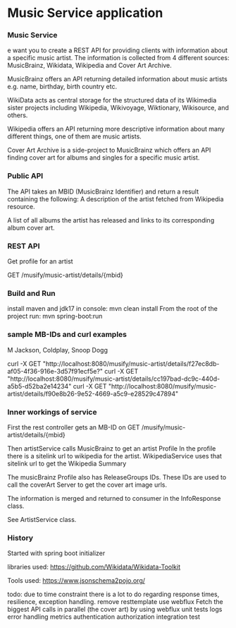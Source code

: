 # Music Service application

### Music Service 

e want you to create a REST API for providing clients with information about a specific music artist. The information is collected from 4 different  sources: MusicBrainz, Wikidata, Wikipedia and Cover Art Archive.


MusicBrainz offers an API returning detailed information about music artists e.g. name, birthday, birth country etc.


WikiData acts as central storage for the structured data of its Wikimedia sister projects including Wikipedia, Wikivoyage, Wiktionary, Wikisource,  and others.


Wikipedia offers an API returning more descriptive information about many different things, one of them are music artists.


Cover Art Archive is a side-project to MusicBrainz which offers an API finding cover art for albums and singles for a specific music artist.


### Public API

The API takes an MBID (MusicBrainz Identifier) and return a result containing the following:
A description of the artist fetched from Wikipedia resource.

A list of all albums the artist has released and links to its corresponding album cover art. 


###  REST API
Get profile for an artist

GET /musify/music-artist/details/{mbid}

### Build and Run
install maven and jdk17
in console: mvn clean install
From the root of the project run: mvn spring-boot:run


### sample MB-IDs and curl examples

M Jackson, Coldplay, Snoop Dogg

curl -X GET "http://localhost:8080/musify/music-artist/details/f27ec8db-af05-4f36-916e-3d57f91ecf5e?"
curl -X GET "http://localhost:8080/musify/music-artist/details/cc197bad-dc9c-440d-a5b5-d52ba2e14234"
curl -X GET "http://localhost:8080/musify/music-artist/details/f90e8b26-9e52-4669-a5c9-e28529c47894"

### Inner workings of service

First the rest controller gets an MB-ID on
GET /musify/music-artist/details/{mbid}

Then artistService calls MusicBrainz to get an artist Profile 
In the profile there is a sitelink url to wikipedia for the artist.
WikipediaService uses that sitelink url to get the Wikipedia Summary

The musicBrainz Profile also has ReleaseGroups IDs.
These IDs are used to call the coverArt Server to get the cover art image urls.

The information is merged and returned to consumer in the InfoResponse class.

See ArtistService class.

### History
Started with spring boot initializer


libraries used: 
https://github.com/Wikidata/Wikidata-Toolkit

Tools used:
https://www.jsonschema2pojo.org/


todo:
due to time constraint there is a lot to do regarding 
response times, resilience, exception handling.
remove resttemplate
use webflux
Fetch the biggest API calls in parallel (the cover art) by using webflux
unit tests
logs
error handling
metrics
authentication 
authorization
integration test
